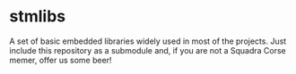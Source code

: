 # stmlibs

A set of basic embedded libraries widely used in most of the projects. Just include this repository as a submodule and, if you are not a Squadra Corse memer, offer us some beer!
